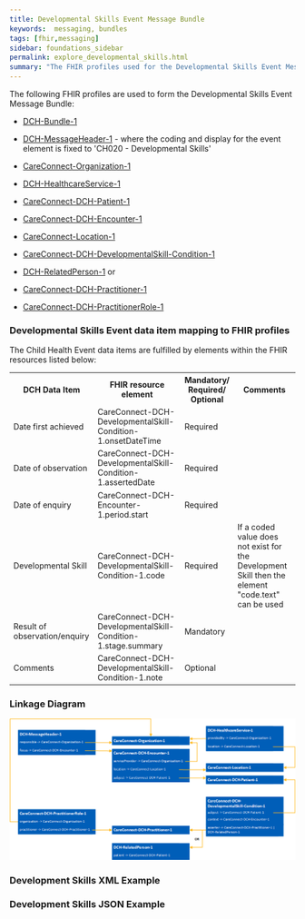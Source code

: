 ```yaml
---
title: Developmental Skills Event Message Bundle
keywords:  messaging, bundles
tags: [fhir,messaging]
sidebar: foundations_sidebar
permalink: explore_developmental_skills.html
summary: "The FHIR profiles used for the Developmental Skills Event Message Bundle"
---
```


The following FHIR profiles are used to form the Developmental Skills Event Message Bundle:

- [DCH-Bundle-1](https://fhir.nhs.uk/STU3/StructureDefinition/DCH-Bundle-1)
- [DCH-MessageHeader-1](https://fhir.nhs.uk/STU3/StructureDefinition/DCH-MessageHeader-1) - where the coding and display for the event element is fixed to 'CH020 - Developmental Skills'
- [CareConnect-Organization-1](https://fhir.hl7.org.uk/STU3/StructureDefinition/CareConnect-Organization-1)
- [DCH-HealthcareService-1](https://fhir.nhs.uk/STU3/StructureDefinition/DCH-HealthcareService-1)
- [CareConnect-DCH-Patient-1](https://fhir.nhs.uk/STU3/StructureDefinition/CareConnect-DCH-Patient-1)
- [CareConnect-DCH-Encounter-1](https://fhir.nhs.uk/STU3/StructureDefinition/CareConnect-DCH-Encounter-1)
- [CareConnect-Location-1](https://fhir.hl7.org.uk/STU3/StructureDefinition/CareConnect-Location-1)
- [CareConnect-DCH-DevelopmentalSkill-Condition-1](https://fhir.nhs.uk/STU3/StructureDefinition/CareConnect-DCH-DevelopmentalSkill-Condition-1)

- [DCH-RelatedPerson-1](https://fhir.nhs.uk/STU3/StructureDefinition/DCH-RelatedPerson-1)
or  
- [CareConnect-DCH-Practitioner-1](https://fhir.nhs.uk/STU3/StructureDefinition/CareConnect-DCH-Practitioner-1)
- [CareConnect-DCH-PractitionerRole-1](https://fhir.nhs.uk/STU3/StructureDefinition/CareConnect-DCH-PractitionerRole-1)

### Developmental Skills Event data item mapping to FHIR profiles ###

The Child Health Event data items are fulfilled by elements within the FHIR resources listed below:

<table>
<tr>
<th>DCH Data Item</th><th>FHIR resource element</th><th>Mandatory/<br/>Required/<br/>Optional</th><th>Comments</th>
</tr>
<tr>
<td>Date first achieved</td><td>CareConnect-DCH-DevelopmentalSkill-Condition-1.onsetDateTime</td><td>Required</td><td></td>
</tr>
<tr>
<td>Date of observation</td><td>CareConnect-DCH-DevelopmentalSkill-Condition-1.assertedDate</td><td>Required</td><td></td>
</tr>
<tr>
<td>Date of enquiry</td><td>CareConnect-DCH-Encounter-1.period.start</td><td>Required</td><td></td>
</tr>
<tr>
<td>Developmental Skill</td><td>CareConnect-DCH-DevelopmentalSkill-Condition-1.code</td><td>Required</td><td>If a coded value does not exist for the Development Skill then the element "code.text" can be used</td>
</tr>
<tr>
<td>Result of observation/enquiry</td><td>CareConnect-DCH-DevelopmentalSkill-Condition-1.stage.summary</td><td>Mandatory</td><td></td>
</tr>
<tr>
<td>Comments</td><td>CareConnect-DCH-DevelopmentalSkill-Condition-1.note</td><td>Optional</td><td></td>
</tr>
</table> 

### Linkage Diagram ###

<img src="images/explore/DevelopmentSkills.png">

### Development Skills XML Example ###

<script src="https://gist.github.com/IOPS-DEV/14ae03d15ae23d0721a63f13a5ae816f.js"></script>

### Development Skills JSON Example ###

<script src="https://gist.github.com/IOPS-DEV/647f1d989d1a30cbf2b87cb82e897663.js"></script>